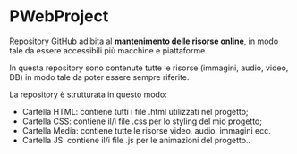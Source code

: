 # PWebProject
Repository GitHub adibita al <b>mantenimento delle risorse online</b>, in modo tale da essere accessibili più macchine e piattaforme.

In questa repository sono contenute tutte le risorse (immagini, audio, video, DB) in modo tale da poter essere sempre riferite.

La repository è strutturata in questo modo:
  - Cartella HTML: contiene tutti i file .html utilizzati nel progetto;
  - Cartella CSS: contiene il/i file .css per lo styling del mio progetto;
  - Cartella Media: contiene tutte le risorse video, audio, immagini ecc.
  - Cartella JS: contiene il/i file .js per le animazioni del progetto..
